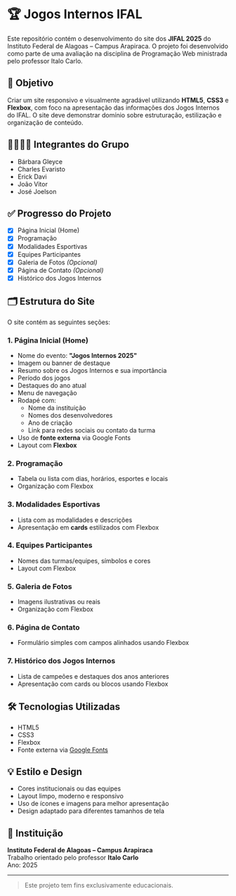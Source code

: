 # 🏆 Jogos Internos IFAL

Este repositório contém o desenvolvimento do site dos **JIFAL 2025** do Instituto Federal de Alagoas – Campus Arapiraca. O projeto foi desenvolvido como parte de uma avaliação na disciplina de Programação Web ministrada pelo professor Italo Carlo.

## 🎯 Objetivo

Criar um site responsivo e visualmente agradável utilizando **HTML5**, **CSS3** e **Flexbox**, com foco na apresentação das informações dos Jogos Internos do IFAL. O site deve demonstrar domínio sobre estruturação, estilização e organização de conteúdo.

## 👨‍👩‍👧‍👦 Integrantes do Grupo

- Bárbara Gleyce
- Charles Evaristo  
- Erick Davi 
- João Vitor
- José Joelson

## ✅ Progresso do Projeto

- [x] Página Inicial (Home)
- [x] Programação
- [x] Modalidades Esportivas
- [x] Equipes Participantes
- [x] Galeria de Fotos *(Opcional)*
- [x] Página de Contato *(Opcional)*
- [x] Histórico dos Jogos Internos

## 🗂️ Estrutura do Site

O site contém as seguintes seções:

### 1. Página Inicial (Home)

- Nome do evento: **"Jogos Internos 2025"**
- Imagem ou banner de destaque
- Resumo sobre os Jogos Internos e sua importância
- Período dos jogos
- Destaques do ano atual
- Menu de navegação
- Rodapé com:
  - Nome da instituição
  - Nomes dos desenvolvedores
  - Ano de criação
  - Link para redes sociais ou contato da turma
- Uso de **fonte externa** via Google Fonts
- Layout com **Flexbox**

### 2. Programação

- Tabela ou lista com dias, horários, esportes e locais
- Organização com Flexbox

### 3. Modalidades Esportivas

- Lista com as modalidades e descrições
- Apresentação em **cards** estilizados com Flexbox

### 4. Equipes Participantes

- Nomes das turmas/equipes, símbolos e cores
- Layout com Flexbox

### 5. Galeria de Fotos

- Imagens ilustrativas ou reais
- Organização com Flexbox

### 6. Página de Contato

- Formulário simples com campos alinhados usando Flexbox

### 7. Histórico dos Jogos Internos

- Lista de campeões e destaques dos anos anteriores
- Apresentação com cards ou blocos usando Flexbox

## 🛠️ Tecnologias Utilizadas

- HTML5
- CSS3
- Flexbox
- Fonte externa via [Google Fonts](https://fonts.google.com/)

## 💡 Estilo e Design

- Cores institucionais ou das equipes
- Layout limpo, moderno e responsivo
- Uso de ícones e imagens para melhor apresentação
- Design adaptado para diferentes tamanhos de tela

## 📅 Instituição

**Instituto Federal de Alagoas – Campus Arapiraca**  
Trabalho orientado pelo professor **Italo Carlo**  
Ano: 2025

---

> Este projeto tem fins exclusivamente educacionais.
